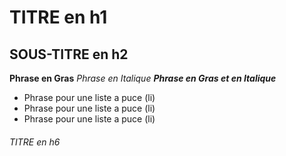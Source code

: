 # TITRE en h1

## SOUS-TITRE en h2

__Phrase en Gras__
*Phrase en Italique*
*__Phrase en Gras et en Italique__*

* Phrase pour une liste a puce (li)
* Phrase pour une liste a puce (li)
* Phrase pour une liste a puce (li)

###### TITRE en h6